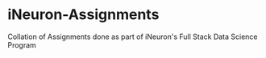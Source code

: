 # iNeuron-Assignments
 Collation of Assignments done as part of iNeuron's Full Stack Data Science Program
